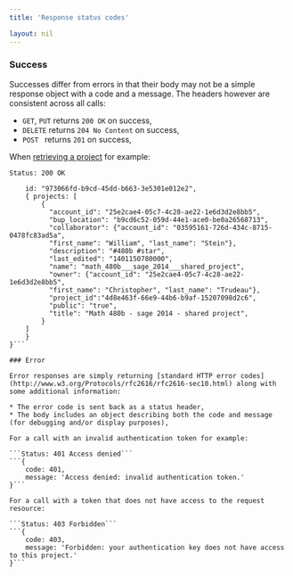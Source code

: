 ```yaml
---
title: 'Response status codes'

layout: nil
---
```


### Success

Successes differ from errors in that their body may not be a simple response object with a code and a message. The headers however are consistent across all calls:

* `GET`, `PUT` returns `200 OK` on success,
* `DELETE` returns `204 No Content` on success,
* `POST ` returns `201` on success,

When [retrieving a project](#/get-project) for example:

```Status: 200 OK```
```{
    id: "973066fd-b9cd-45dd-b663-3e5301e012e2", 
    { projects: [
        {
          "account_id": "25e2cae4-05c7-4c28-ae22-1e6d3d2e8bb5",
          "bup_location": "b9cd6c52-059d-44e1-ace0-be0a26568713",
          "collaborator": {"account_id": "03595161-726d-434c-8715-0478fc83ad5a", 
          "first_name": "William", "last_name": "Stein"},
          "description": "#480b #star",
          "last_edited": "1401150780000",
          "name": "math_480b___sage_2014___shared_project",
          "owner": {"account_id": "25e2cae4-05c7-4c28-ae22-1e6d3d2e8bb5", 
          "first_name": "Christopher", "last_name": "Trudeau"},
          "project_id":"4d8e463f-66e9-44b6-b9af-15207098d2c6",
          "public": "true",
          "title": "Math 480b - sage 2014 - shared project",
        }   
    ]
    }
}```    

### Error

Error responses are simply returning [standard HTTP error codes](http://www.w3.org/Protocols/rfc2616/rfc2616-sec10.html) along with some additional information:

* The error code is sent back as a status header,
* The body includes an object describing both the code and message (for debugging and/or display purposes),

For a call with an invalid authentication token for example:

```Status: 401 Access denied```
```{
    code: 401,
    message: 'Access denied: invalid authentication token.'
}```

For a call with a token that does not have access to the request resource:

```Status: 403 Forbidden```
```{
    code: 403,
    message: 'Forbidden: your authentication key does not have access to this project.'
}```